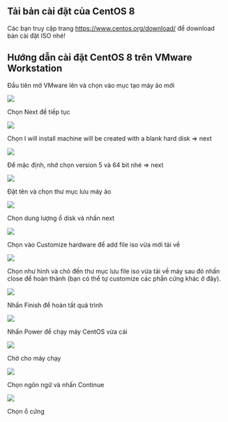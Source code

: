 ## Tải bản cài đặt của CentOS 8

Các bạn truy cập trang https://www.centos.org/download/ để download bản cài đặt ISO nhé!

## Hướng dẫn cài đặt CentOS 8 trên VMware Workstation

Đầu tiên mở VMware lên và chọn vào mục tạo máy ảo mới

<img src="https://i.imgur.com/UA3QGRe.png">

Chọn Next để tiếp tục

<img src="https://i.imgur.com/K2Lxyn7.png">

Chọn I will install machine will be created with a blank hard disk => next

<img src="https://i.imgur.com/mMVaEGc.png">

Để mặc định, nhớ chọn version 5 và 64 bit nhé => next

<img src="https://i.imgur.com/Mlq5c7D.png">

Đặt tên và chọn thư mục lưu máy ảo

<img src="https://i.imgur.com/zE7VI8s.png">

Chọn dung lượng ổ disk và nhấn next

<img src="https://i.imgur.com/YbMhBE3.png">

Chọn vào Customize hardware để add file iso vừa mới tải về

<img src="https://i.imgur.com/hzTWUt3.png">

Chọn như hình và chỏ đến thư mục lưu file iso vừa tải về máy sau đó nhấn close để hoàn thành (bạn có thể tự customize các phần cứng khác ở đây).

<img src="https://i.imgur.com/ngGKsxl.png">

Nhấn Finish để hoàn tất quá trình 

<img src="https://i.imgur.com/Myn4giy.png">

Nhấn Power để chạy máy CentOS vừa cái

<img src="https://i.imgur.com/3sxjkUq.png">

Chờ cho máy chạy 

<img src="https://i.imgur.com/5lO1R4d.png">

Chọn ngôn ngữ và nhấn Continue

<img src="https://i.imgur.com/rnVi6aP.png">

Chọn ổ cứng 

<img src="">




